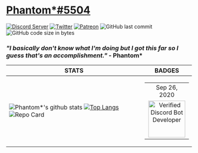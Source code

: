 # [Phantom*#5504](https://blueberry-hq.gq/)
[![Discord Server](https://discordapp.com/api/guilds/719644379618213888/widget.png)](https://discord.gg/qRYubTF)
[![Twitter](https://img.shields.io/twitter/follow/pm_botDeveloper?style=flat-square)](https://twitter.com/pm_botDeveloper)
[![Patreon](https://img.shields.io/badge/Donate-Patreon-%23F96854)](https://www.patreon.com/BlueBerryBot)
![GitHub last commit](https://img.shields.io/github/last-commit/PhantomDBD/PhantomDBD)
![GitHub code size in bytes](https://img.shields.io/github/languages/code-size/PhantomDBD/PhantomDBD)
### ***"I basically don't know what I'm doing but I got this far so I guess that's an accomplishment."*** - Phantom*
| STATS | BADGES |
|--|--|
| ![Phantom*'s github stats](https://github-readme-stats.vercel.app/api?username=PhantomDBD&count_private=true&show_icons=true&title_color=fff&icon_color=FF0092&text_color=9f9f9f&bg_color=151515) [![Top Langs](https://github-readme-stats.vercel.app/api/top-langs/?username=PhantomDBD&count_private=true&show_icons=true&title_color=fff&icon_color=FF0092&text_color=9f9f9f&bg_color=151515)](https://github.com/PhantomDBD/PhantomDBD)![Repo Card](https://github-readme-stats.vercel.app/api/pin?username=PhantomDBD&repo=rita&title_color=fff&icon_color=f9f9f9&text_color=9f9f9f&bg_color=151515) | <table><tr><td align='center'>Sep 26, 2020</td></tr><tr><td align='center'><img src="https://i.imgur.com/ESxmP39.jpeg" title="Verified Discord Bot Developer" width="100px"/>

